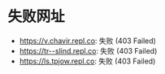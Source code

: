 # 失败网址
- https://v.chavir.repl.co: 失败 (403
Failed)
- https://tr--slind.repl.co: 失败 (403
Failed)
- https://ls.tpjow.repl.co: 失败 (403
Failed)
